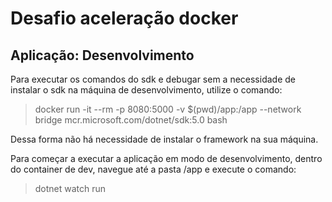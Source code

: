 # Desafio aceleração docker

## Aplicação: Desenvolvimento

Para executar os comandos do sdk e debugar sem a necessidade de instalar o sdk na máquina de desenvolvimento, utilize o comando:

> docker run -it --rm -p 8080:5000 -v $(pwd)/app:/app --network bridge mcr.microsoft.com/dotnet/sdk:5.0 bash

Dessa forma não há necessidade de instalar o framework na sua máquina.

Para começar a executar a aplicação em modo de desenvolvimento, dentro do container de dev, navegue até a pasta /app e execute o comando:

> dotnet watch run

